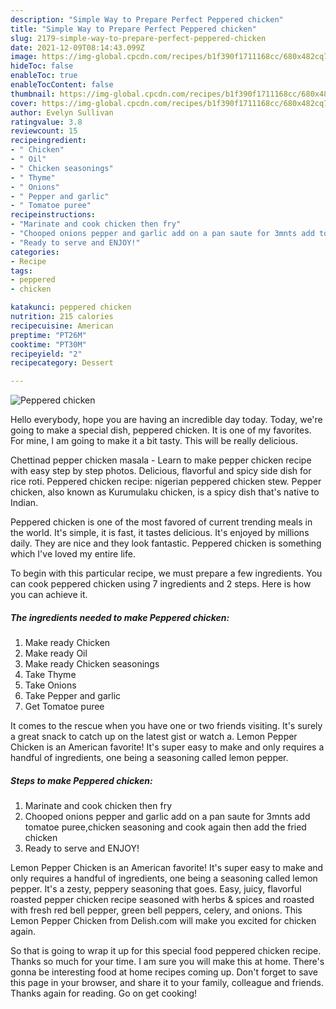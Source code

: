 ```yaml
---
description: "Simple Way to Prepare Perfect Peppered chicken"
title: "Simple Way to Prepare Perfect Peppered chicken"
slug: 2179-simple-way-to-prepare-perfect-peppered-chicken
date: 2021-12-09T08:14:43.099Z
image: https://img-global.cpcdn.com/recipes/b1f390f1711168cc/680x482cq70/peppered-chicken-recipe-main-photo.jpg
hideToc: false
enableToc: true
enableTocContent: false
thumbnail: https://img-global.cpcdn.com/recipes/b1f390f1711168cc/680x482cq70/peppered-chicken-recipe-main-photo.jpg
cover: https://img-global.cpcdn.com/recipes/b1f390f1711168cc/680x482cq70/peppered-chicken-recipe-main-photo.jpg
author: Evelyn Sullivan
ratingvalue: 3.8
reviewcount: 15
recipeingredient:
- " Chicken"
- " Oil"
- " Chicken seasonings"
- " Thyme"
- " Onions"
- " Pepper and garlic"
- " Tomatoe puree"
recipeinstructions:
- "Marinate and cook chicken then fry"
- "Chooped onions pepper and garlic add on a pan saute for 3mnts add tomatoe puree,chicken seasoning and cook again then add the fried chicken"
- "Ready to serve and ENJOY!"
categories:
- Recipe
tags:
- peppered
- chicken

katakunci: peppered chicken 
nutrition: 215 calories
recipecuisine: American
preptime: "PT26M"
cooktime: "PT30M"
recipeyield: "2"
recipecategory: Dessert

---
```



![Peppered chicken](https://img-global.cpcdn.com/recipes/b1f390f1711168cc/680x482cq70/peppered-chicken-recipe-main-photo.jpg)

Hello everybody, hope you are having an incredible day today. Today, we're going to make a special dish, peppered chicken. It is one of my favorites. For mine, I am going to make it a bit tasty. This will be really delicious.

Chettinad pepper chicken masala - Learn to make pepper chicken recipe with easy step by step photos. Delicious, flavorful and spicy side dish for rice roti. Peppered chicken recipe: nigerian peppered chicken stew. Pepper chicken, also known as Kurumulaku chicken, is a spicy dish that&#39;s native to Indian.

Peppered chicken is one of the most favored of current trending meals in the world. It's simple, it is fast, it tastes delicious. It's enjoyed by millions daily. They are nice and they look fantastic. Peppered chicken is something which I've loved my entire life.


To begin with this particular recipe, we must prepare a few ingredients. You can cook peppered chicken using 7 ingredients and 2 steps. Here is how you can achieve it.

<!--inarticleads1-->

##### The ingredients needed to make Peppered chicken:

1. Make ready  Chicken
1. Make ready  Oil
1. Make ready  Chicken seasonings
1. Take  Thyme
1. Take  Onions
1. Take  Pepper and garlic
1. Get  Tomatoe puree


It comes to the rescue when you have one or two friends visiting. It&#39;s surely a great snack to catch up on the latest gist or watch a. Lemon Pepper Chicken is an American favorite! It&#39;s super easy to make and only requires a handful of ingredients, one being a seasoning called lemon pepper. 

<!--inarticleads2-->

##### Steps to make Peppered chicken:

1. Marinate and cook chicken then fry
1. Chooped onions pepper and garlic add on a pan saute for 3mnts add tomatoe puree,chicken seasoning and cook again then add the fried chicken
1. Ready to serve and ENJOY!

Lemon Pepper Chicken is an American favorite! It&#39;s super easy to make and only requires a handful of ingredients, one being a seasoning called lemon pepper. It&#39;s a zesty, peppery seasoning that goes. Easy, juicy, flavorful roasted pepper chicken recipe seasoned with herbs &amp; spices and roasted with fresh red bell pepper, green bell peppers, celery, and onions. This Lemon Pepper Chicken from Delish.com will make you excited for chicken again. 

So that is going to wrap it up for this special food peppered chicken recipe. Thanks so much for your time. I am sure you will make this at home. There's gonna be interesting food at home recipes coming up. Don't forget to save this page in your browser, and share it to your family, colleague and friends. Thanks again for reading. Go on get cooking!

